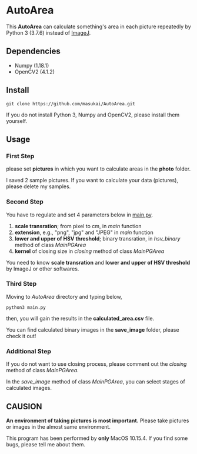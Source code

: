 # AutoArea
This **AutoArea** can calculate something's area in each picture repeatedly by Python 3 (3.7.6) instead of [ImageJ](https://imagej.nih.gov/ij/).

## Dependencies
* Numpy (1.18.1)
* OpenCV2 (4.1.2)

## Install
```
git clone https://github.com/masukai/AutoArea.git
```
If you do not install Python 3, Numpy and OpenCV2, please install them yourself.

## Usage
### First Step
please set **pictures** in which you want to calculate areas in the **photo** folder.

I saved 2 sample pictures. If you want to calculate your data (pictures), please delete my samples.

### Second Step
You have to regulate and set 4 parameters below in [main.py](https://github.com/masukai/AutoArea/blob/master/main.py).

1. **scale transration**; from pixel to cm, in *main* function
2. **extension**, e.g., "png", "jpg" and "JPEG" in *main* function
3. **lower and upper of HSV threshold**; binary transration, in *hsv_binary* method of class *MainPGArea*
4. **kernel** of closing size in *closing* method of class *MainPGArea*

You need to know **scale transration** and **lower and upper of HSV threshold** by ImageJ or other softwares.

### Third Step
Moving to *AutoArea* directory and typing below,
```
python3 main.py
```
then, you will gain the results in the **calculated_area.csv** file.

You can find calculated binary images in the **save_image** folder, please check it out!

### Additional Step
If you do not want to use closing process, please comment out the *closing* method of class *MainPGArea*.

In the *save_image* method of class *MainPGArea*, you can select stages of calculated images.

## CAUSION
**An environment of taking pictures is most important.**
Please take pictures or images in the almost same environment.

This program has been performed by **only** MacOS 10.15.4.
If you find some bugs, please tell me about them.
